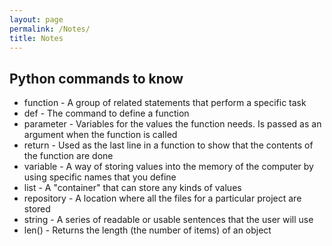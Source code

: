 ```yaml
---
layout: page
permalink: /Notes/
title: Notes
--- 
```


## Python commands to know

- function - A group of related statements that perform a specific task
- def - The command to define a function
- parameter - Variables for the values the function needs. Is passed as an argument when the function is called
- return - Used as the last line in a function to show that the contents of the function are done
- variable - A way of storing values into the memory of the computer by using specific names that you define
- list - A "container" that can store any kinds of values
- repository - A location where all the files for a particular project are stored
- string - A series of readable or usable sentences that the user will use
- len() - Returns the length (the number of items) of an object
